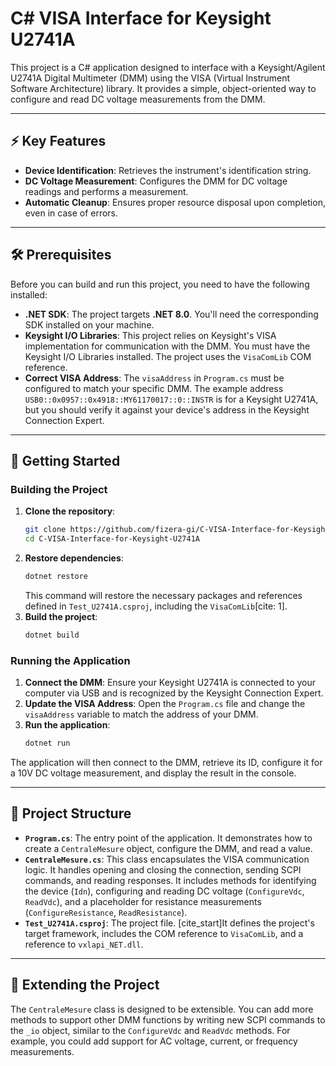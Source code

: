 
# C# VISA Interface for Keysight U2741A

This project is a C\# application designed to interface with a Keysight/Agilent U2741A Digital Multimeter (DMM) using the VISA (Virtual Instrument Software Architecture) library. It provides a simple, object-oriented way to configure and read DC voltage measurements from the DMM.

-----

## ⚡ Key Features

  * **Device Identification**: Retrieves the instrument's identification string.
  * **DC Voltage Measurement**: Configures the DMM for DC voltage readings and performs a measurement.
  * **Automatic Cleanup**: Ensures proper resource disposal upon completion, even in case of errors.

-----

## 🛠️ Prerequisites

Before you can build and run this project, you need to have the following installed:

  * **.NET SDK**: The project targets **.NET 8.0**. You'll need the corresponding SDK installed on your machine.
  * **Keysight I/O Libraries**: This project relies on Keysight's VISA implementation for communication with the DMM. You must have the Keysight I/O Libraries installed. The project uses the `VisaComLib` COM reference.
  * **Correct VISA Address**: The `visaAddress` in `Program.cs` must be configured to match your specific DMM. The example address `USB0::0x0957::0x4918::MY61170017::0::INSTR` is for a Keysight U2741A, but you should verify it against your device's address in the Keysight Connection Expert.

-----

## 🚀 Getting Started

### Building the Project

1.  **Clone the repository**:
    ```bash
    git clone https://github.com/fizera-gi/C-VISA-Interface-for-Keysight-U2741A.git
    cd C-VISA-Interface-for-Keysight-U2741A
    ```
2.  **Restore dependencies**:
    ```bash
    dotnet restore
    ```
    This command will restore the necessary packages and references defined in `Test_U2741A.csproj`, including the `VisaComLib`[cite: 1].
3.  **Build the project**:
    ```bash
    dotnet build
    ```

### Running the Application

1.  **Connect the DMM**: Ensure your Keysight U2741A is connected to your computer via USB and is recognized by the Keysight Connection Expert.
2.  **Update the VISA Address**: Open the `Program.cs` file and change the `visaAddress` variable to match the address of your DMM.
3.  **Run the application**:
    ```bash
    dotnet run
    ```

The application will then connect to the DMM, retrieve its ID, configure it for a 10V DC voltage measurement, and display the result in the console.

-----

## 📂 Project Structure

  * **`Program.cs`**: The entry point of the application. It demonstrates how to create a `CentraleMesure` object, configure the DMM, and read a value.
  * **`CentraleMesure.cs`**: This class encapsulates the VISA communication logic. It handles opening and closing the connection, sending SCPI commands, and reading responses. It includes methods for identifying the device (`Idn`), configuring and reading DC voltage (`ConfigureVdc`, `ReadVdc`), and a placeholder for resistance measurements (`ConfigureResistance`, `ReadResistance`).
  * **`Test_U2741A.csproj`**: The project file. [cite\_start]It defines the project's target framework, includes the COM reference to `VisaComLib`, and a reference to `vxlapi_NET.dll`.

-----

## 📝 Extending the Project

The `CentraleMesure` class is designed to be extensible. You can add more methods to support other DMM functions by writing new SCPI commands to the `_io` object, similar to the `ConfigureVdc` and `ReadVdc` methods. For example, you could add support for AC voltage, current, or frequency measurements.
